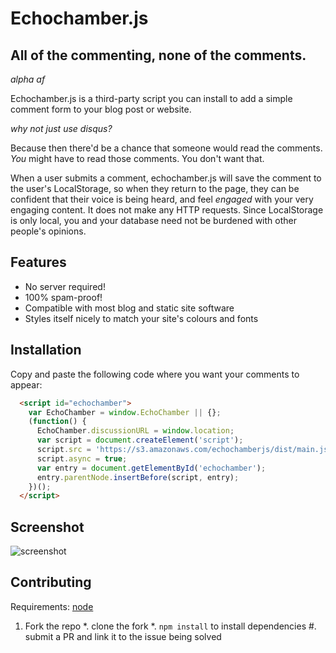 # Echochamber.js

## All of the commenting, none of the comments.

_alpha af_

Echochamber.js is a third-party script you can install to add a simple comment
form to your blog post or website.

_why not just use disqus?_

Because then there'd be a chance that someone would read the comments. _You_
might have to read those comments. You don't want that.

When a user submits a comment, echochamber.js will save the comment to the user's
LocalStorage, so when they return to the page, they can be confident that their
voice is being heard, and feel _engaged_ with your very engaging content. It does
not make any HTTP requests. Since LocalStorage is only local, you and your database
need not be burdened with other people's opinions.

## Features

- No server required!
- 100% spam-proof!
- Compatible with most blog and static site software
- Styles itself nicely to match your site's colours and fonts

## Installation

Copy and paste the following code where you want your comments to appear:

```html
  <script id="echochamber">
    var EchoChamber = window.EchoChamber || {};
    (function() {
      EchoChamber.discussionURL = window.location;
      var script = document.createElement('script');
      script.src = 'https://s3.amazonaws.com/echochamberjs/dist/main.js';
      script.async = true;
      var entry = document.getElementById('echochamber');
      entry.parentNode.insertBefore(script, entry);
    })();
  </script>

```

## Screenshot

![screenshot](https://s3.amazonaws.com/f.cl.ly/items/1C2d1h3E2D07432A1W2Q/Screen%20Shot%202015-07-14%20at%206.19.28%20PM.png)

## Contributing

Requirements: [node](https://nodejs.org/)

1. Fork the repo
*. clone the fork
*. `npm install` to install dependencies
#. submit a PR and link it to the issue being solved

